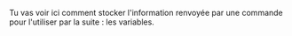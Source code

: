 Tu vas voir ici comment stocker l'information renvoyée par une commande pour l'utiliser par la suite : les variables.
